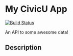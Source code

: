 # My CivicU App
[![Build Status](https://travis-ci.org/totalgood/civicu_app.svg?branch=master)](https://travis-ci.org/jbeyer16/my_civicu_app/)

An API to some awesome data!

## Description




